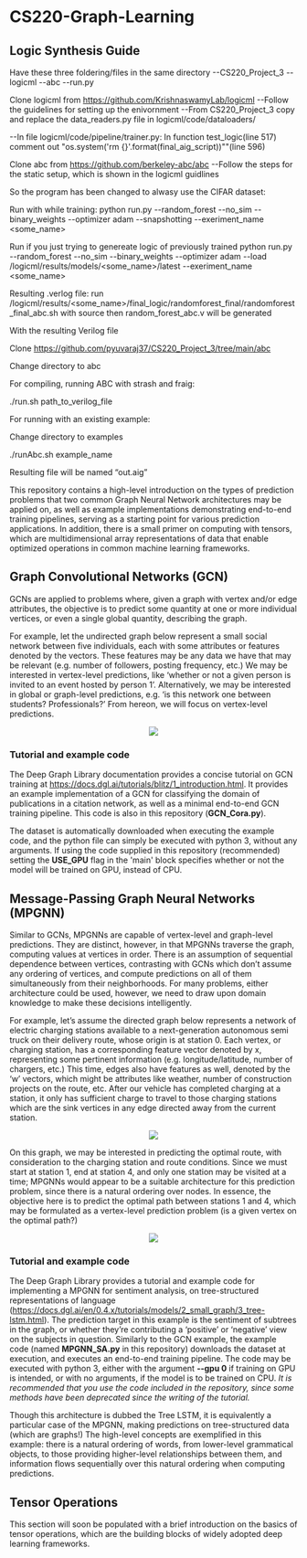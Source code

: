 # CS220-Graph-Learning


## Logic Synthesis Guide

Have these three foldering/files in the same directory
--CS220_Project_3
--logicml
--abc
--run.py

Clone logicml from https://github.com/KrishnaswamyLab/logicml
--Follow the guidelines for setting up the enivornment
--From CS220_Project_3 copy and replace the data_readers.py file in logicml/code/dataloaders/

--In file logicml/code/pipeline/trainer.py: In function test_logic(line 517) comment out "os.system('rm {}'.format(final_aig_script))""(line 596)

Clone abc from https://github.com/berkeley-abc/abc
--Follow the steps for the static setup, which is shown in the logicml guidlines 

So the program has been changed to alwasy use the CIFAR dataset:

Run with while training:
	python run.py --random_forest --no_sim --binary_weights --optimizer adam --snapshotting --exeriment_name <some_name>

Run if you just trying to genereate logic of previously trained
	python run.py --random_forest --no_sim --binary_weights --optimizer adam --load /logicml/results/models/<some_name>/latest --exeriment_name <some_name>

Resulting .verlog file:
	 run /logicml/results/<some_name>/final_logic/randomforest_final/randomforest_final_abc.sh with source 
	 then random_forest_abc.v will be generated



With the resulting Verilog file

Clone https://github.com/pyuvaraj37/CS220_Project_3/tree/main/abc

Change directory to abc

For compiling, running ABC with strash and fraig:

./run.sh path_to_verilog_file

For running with an existing example:

Change directory to examples

./runAbc.sh example_name

Resulting file will be named “out.aig”


This repository contains a high-level introduction on the types of prediction problems that two common Graph Neural Network architectures may be applied on, as well as example implementations demonstrating end-to-end training pipelines, serving as a starting point for various prediction applications. In addition, there is a small primer on computing with tensors, which are multidimensional array representations of data that enable optimized operations in common machine learning frameworks.

## Graph Convolutional Networks (GCN) 
GCNs are applied to problems where, given a graph with vertex and/or edge attributes, the objective is to predict some quantity at one or more individual vertices, or even a single global quantity, describing the graph. 

For example, let the undirected graph below represent a small social network between five individuals, each with some attributes or features denoted by the vectors. These features may be any data we have that may be relevant (e.g. number of followers, posting frequency, etc.) We may be interested in vertex-level predictions, like ‘whether or not a given person is invited to an event hosted by person 1’. Alternatively, we may be interested in global or graph-level predictions, e.g. ‘is this network one between students? Professionals?’ From hereon, we will focus on vertex-level predictions.

<p align="center">
  <img src="https://i.imgur.com/AXKuITH.png" />
</p>

### Tutorial and example code 
The Deep Graph Library documentation provides a concise tutorial on GCN training at https://docs.dgl.ai/tutorials/blitz/1_introduction.html. It provides an example implementation of a GCN for classifying the domain of publications in a citation network, as well as a minimal end-to-end GCN training pipeline. This code is also in this repository (**GCN_Cora.py**).

The dataset is automatically downloaded when executing the example code, and the python file can simply be executed with python 3, without any arguments. If using the code supplied in this repository (recommended) setting the **USE_GPU** flag in the 'main' block specifies whether or not the model will be trained on GPU, instead of CPU. 

## Message-Passing Graph Neural Networks (MPGNN)
Similar to GCNs, MPGNNs are capable of vertex-level and graph-level predictions. They are distinct, however, in that MPGNNs traverse the graph, computing values at vertices in order. There is an assumption of sequential dependence between vertices, contrasting with GCNs which don’t assume any ordering of vertices, and compute predictions on all of them simultaneously from their neighborhoods. For many problems, either architecture could be used, however, we need to draw upon domain knowledge to make these decisions intelligently.

For example, let’s assume the directed graph below represents a network of electric charging stations available to a next-generation autonomous semi truck on their delivery route, whose origin is at station 0. Each vertex, or charging station, has a corresponding feature vector denoted by x, representing some pertinent information (e.g. longitude/latitude, number of chargers, etc.) This time, edges also have features as well, denoted by the ‘w’ vectors, which might be attributes like weather, number of construction projects on the route, etc. After our vehicle has completed charging at a station, it only has sufficient charge to travel to those charging stations which are the sink vertices in any edge directed away from the current station. 

<p align="center">
  <img src="https://i.imgur.com/Xh6XLWS.png" />
</p>

On this graph, we may be interested in predicting the optimal route, with consideration to the charging station and route conditions. Since we must start at station 1, end at station 4, and only one station may be visited at a time; MPGNNs would appear to be a suitable architecture for this prediction problem, since there is a natural ordering over nodes. In essence, the objective here is to predict the optimal path between stations 1 and 4, which may be formulated as a vertex-level prediction problem (is a given vertex on the optimal path?) 

<p align="center">
  <img src="https://i.imgur.com/e9TSUwr.png" />
</p>

### Tutorial and example code 
The Deep Graph Library provides a tutorial and example code for implementing a MPGNN for sentiment analysis, on tree-structured representations of language (https://docs.dgl.ai/en/0.4.x/tutorials/models/2_small_graph/3_tree-lstm.html). The prediction target in this example is the sentiment of subtrees in the graph, or whether they’re contributing a ‘positive’ or ‘negative’ view on the subjects in question. Similarly to the GCN example, the example code (named **MPGNN_SA.py** in this repository) downloads the dataset at execution, and executes an end-to-end training pipeline. The code may be executed with python 3, either with the argument **--gpu 0** if training on GPU is intended, or with no arguments, if the model is to be trained on CPU. *It is recommended that you use the code included in the repository, since some methods have been deprecated since the writing of the tutorial.* 

Though this architecture is dubbed the Tree LSTM, it is equivalently a particular case of the MPGNN, making predictions on tree-structured data (which are graphs!) The high-level concepts are exemplified in this example: there is a natural ordering of words, from lower-level grammatical objects, to those providing higher-level relationships between them, and information flows sequentially over this natural ordering when computing predictions.

## Tensor Operations
This section will soon be populated with a brief introduction on the basics of tensor operations, which are the building blocks of widely adopted deep learning frameworks.
